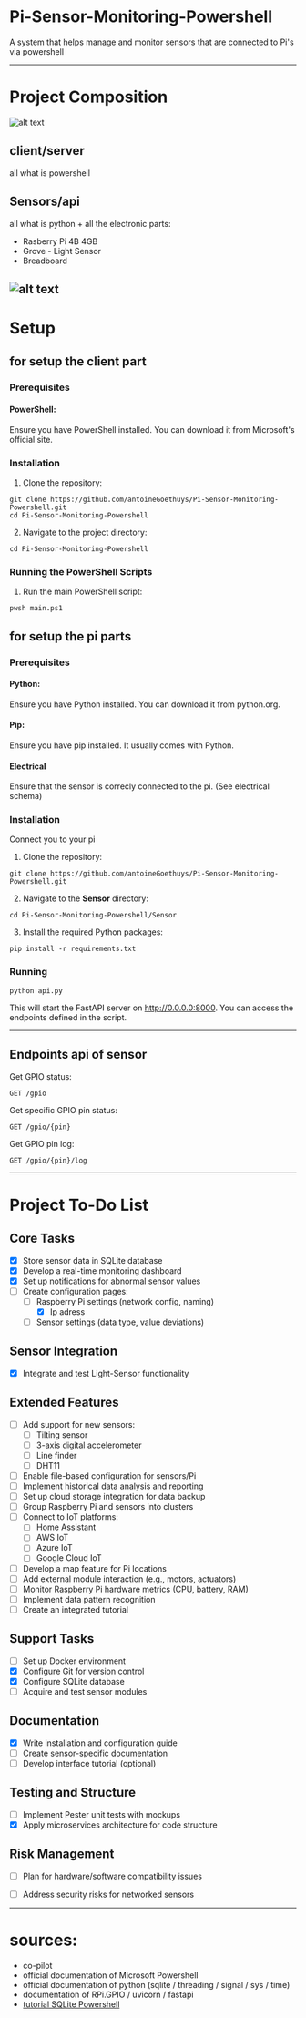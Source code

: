 # Pi-Sensor-Monitoring-Powershell
A system that helps manage and monitor sensors that are connected to Pi's via powershell

---

# Project Composition 
![alt text](image.png)

## client/server
all what is powershell

## Sensors/api
all what is python +
all the electronic parts:
- Rasberry Pi 4B 4GB
- Grove - Light Sensor
- Breadboard

![alt text](image-1.png)
---
# Setup
## for setup the client part
### Prerequisites
#### PowerShell: 
  Ensure you have PowerShell installed. You can download it from Microsoft's official site.
### Installation
1. Clone the repository:
```
git clone https://github.com/antoineGoethuys/Pi-Sensor-Monitoring-Powershell.git
cd Pi-Sensor-Monitoring-Powershell
```
2. Navigate to the project directory:
```
cd Pi-Sensor-Monitoring-Powershell
```
### Running the PowerShell Scripts
1. Run the main PowerShell script:
```
pwsh main.ps1
```
## for setup the pi parts
### Prerequisites
#### Python: 
  Ensure you have Python installed. You can download it from python.org.
#### Pip: 
  Ensure you have pip installed. It usually comes with Python.
#### Electrical
  Ensure that the sensor is correcly connected to the pi. (See electrical schema)

### Installation
Connect you to your pi
1. Clone the repository:
```
git clone https://github.com/antoineGoethuys/Pi-Sensor-Monitoring-Powershell.git
```

2. Navigate to the **Sensor** directory:
```
cd Pi-Sensor-Monitoring-Powershell/Sensor
```

3. Install the required Python packages:
```
pip install -r requirements.txt
```
### Running
```
python api.py
```
This will start the FastAPI server on http://0.0.0.0:8000. You can access the endpoints defined in the script.

---

## Endpoints api of sensor

Get GPIO status:
```
GET /gpio
```
Get specific GPIO pin status:
```
GET /gpio/{pin}
```
Get GPIO pin log:
```
GET /gpio/{pin}/log
```

---

# Project To-Do List

## Core Tasks
- [x] Store sensor data in SQLite database
- [x] Develop a real-time monitoring dashboard
- [x] Set up notifications for abnormal sensor values
- [ ] Create configuration pages:
  - [ ] Raspberry Pi settings (network config, naming)
    - [x] Ip adress
  - [ ] Sensor settings (data type, value deviations)

## Sensor Integration
- [x] Integrate and test Light-Sensor functionality

## Extended Features
- [ ] Add support for new sensors:
  - [ ] Tilting sensor
  - [ ] 3-axis digital accelerometer
  - [ ] Line finder
  - [ ] DHT11
- [ ] Enable file-based configuration for sensors/Pi
- [ ] Implement historical data analysis and reporting
- [ ] Set up cloud storage integration for data backup
- [ ] Group Raspberry Pi and sensors into clusters
- [ ] Connect to IoT platforms:
  - [ ] Home Assistant
  - [ ] AWS IoT
  - [ ] Azure IoT
  - [ ] Google Cloud IoT
- [ ] Develop a map feature for Pi locations
- [ ] Add external module interaction (e.g., motors, actuators)
- [ ] Monitor Raspberry Pi hardware metrics (CPU, battery, RAM)
- [ ] Implement data pattern recognition
- [ ] Create an integrated tutorial

## Support Tasks
- [ ] Set up Docker environment
- [x] Configure Git for version control
- [x] Configure SQLite database
- [ ] Acquire and test sensor modules

## Documentation
- [x] Write installation and configuration guide
- [ ] Create sensor-specific documentation
- [ ] Develop interface tutorial (optional)

## Testing and Structure
- [ ] Implement Pester unit tests with mockups
- [x] Apply microservices architecture for code structure

## Risk Management
- [ ] Plan for hardware/software compatibility issues
- [ ] Address security risks for networked sensors


---

# sources: 
- co-pilot
- official documentation of Microsoft Powershell
- official documentation of python (sqlite / threading / signal / sys / time)
- documentation of RPi.GPIO / uvicorn / fastapi
- [tutorial SQLite Powershell](https://www.youtube.com/watch?v=oIodLO-L24Q)